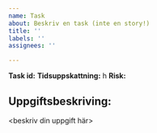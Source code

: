 ```yaml
---
name: Task
about: Beskriv en task (inte en story!)
title: ''
labels: ''
assignees: ''

---
```


**Task id:** <nummer>
**Tidsuppskattning:** <tid>h
**Risk:** <nummer>

## Uppgiftsbeskriving:
<beskriv din uppgift här>
